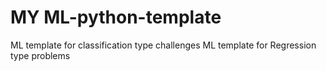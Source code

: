 # MY ML-python-template
ML template for classification type challenges
ML template for Regression type problems
